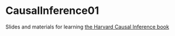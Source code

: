 # CausalInference01
Slides and materials for learning [the Harvard Causal Inference book](https://www.hsph.harvard.edu/miguel-hernan/causal-inference-book/)
